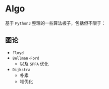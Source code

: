# Algo
基于 `Python3` 整理的一些算法板子，包括但不限于：
## 图论
- `Floyd`
- `Bellman-Ford`
  - 以及 `SPFA` 优化
- `Dijkstra`
  - 朴素
  - 堆优化